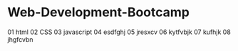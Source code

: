 # Web-Development-Bootcamp
01 html
02 CSS
03 javascript
04 esdfghj
05 jresxcv
06 kytfvbjk
07 kufhjk
08 jhgfcvbn
